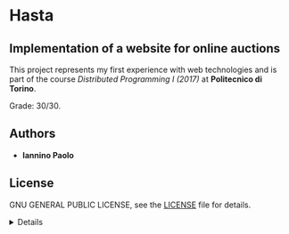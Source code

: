 # Hasta
## Implementation of a website for online auctions ##

This project represents my first experience with web technologies and is part of the course *Distributed Programming I (2017)* at **Politecnico di Torino**.

Grade: 30/30.

## Authors

* **Iannino Paolo**

## License

GNU GENERAL PUBLIC LICENSE, see the [LICENSE](LICENSE) file for details.

<details>
<h3> Assignment </h3>
Build a simplified version of a website for managing online auctions. For the sake of simplicity, the web site considers
only one auction. The initial bid value is set automatically by the system.

The website must have the following features:
1. On the home page of the site, one can view the highest bid value (BID), along with
who did it.
2. Each user can sign up freely on the site by providing a username, which must be a valid email address, and a
password, which must contain at least one alphabetic character and one numeric character. A user “i”, after signing up or authenticating (if
already signed up), can set a maximum value (THR_i), greater than BID, which the user is willing to bid at auction, so
that the system automatically bids on the user’s behalf with the mechanism described below. THR_i is kept secret by
the system and is shown to the user only if authenticated. The THR_i value can be changed at any time by the
authenticated user.
3. The auction mechanism works as follows. Whenever a new value of THR_i is entered on the user's personal page, the
system automatically checks that it is greater than the current BID value, otherwise, the operation is canceled and a
special error message is displayed to the user. After having set the THR_i, the system proceeds as described in item 4 to
determine the new BID value visible to everyone, and the user is informed of the outcome of the operation ("you are the
highest bidder" or "bid exceeded").
4. Determining the new BID value: when a new value of THR_i is entered, it is compared, internally by the system,
with the THR_i values already set by other users. The user with the maximum value of THR_i is selected by the system,
and the BID value is set to the maximum of the THR_i of all users other than the selected one, adding 0.01 euros. All
the THR_i of other users will be reported, on each user's personal page, when the user is authenticated, as "bid
exceeded". If there are no other users with THR_i set, BID is left unchanged. If there are two or more users with the
same value of THR_i, the user who entered the bid first is selected and his/her THR_i becomes the new BID.
5. The system should not keep the history of operations but only the current state for each user .
6. Once authenticated, the user can continue to make THR_i settings with the procedure described above but without
the need to authenticate or sign up again. There must be a command to cancel authentication (i.e. to log out).
7. Authentication through username and password remains valid if no more than two minutes have elapsed since the last
page load. If a user attempts to perform an operation that requires authentication after an idle time of more than 2
minutes, the operation has no effect and the user is forced to re-authenticate with username and password. The use of
HTTPS must be enforced for sign up and authentication and in any part of the site that displays private information of
an authenticated user.
8. The general layout of the web pages must contain: a header in the upper part, a navigation bar on the left side with
links or buttons to carry out the possible operations and a central part which is used for the main operation.
9. Cookies and Javascript must be enabled, otherwise the website may not work properly (in that case, for what
concerns cookies, the user must be alerted and the website navigation must be forbidden, for what concerns Javascript
the user must be informed). Forms should be provided with small informational messages in order to explain the
meaning of the different fields. These messages may be put within the fields themselves or may appear when the mouse
pointer is over them.
10. The more uniform the views and the layouts are by varying the adopted browser, the better.
</details>
